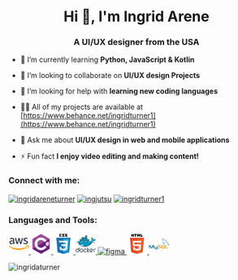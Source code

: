 <h1 align="center">Hi 👋, I'm Ingrid Arene</h1>
<h3 align="center">A UI/UX designer from the USA</h3>

- 🌱 I’m currently learning **Python, JavaScript & Kotlin**

- 👯 I’m looking to collaborate on **UI/UX design Projects**

- 🤝 I’m looking for help with **learning new coding languages**

- 👨‍💻 All of my projects are available at [https://www.behance.net/ingridturner1](https://www.behance.net/ingridturner1)

- 💬 Ask me about **UI/UX design in web and mobile applications**

- ⚡ Fun fact **I enjoy video editing and making content!**

<h3 align="left">Connect with me:</h3>
<p align="left">
<a href="https://linkedin.com/in/ingridareneturner" target="blank"><img align="center" src="https://raw.githubusercontent.com/rahuldkjain/github-profile-readme-generator/master/src/images/icons/Social/linked-in-alt.svg" alt="ingridareneturner" height="30" width="40" /></a>
<a href="https://instagram.com/ingjutsu" target="blank"><img align="center" src="https://raw.githubusercontent.com/rahuldkjain/github-profile-readme-generator/master/src/images/icons/Social/instagram.svg" alt="ingjutsu" height="30" width="40" /></a>
<a href="https://www.behance.net/ingridturner1" target="blank"><img align="center" src="https://raw.githubusercontent.com/rahuldkjain/github-profile-readme-generator/master/src/images/icons/Social/behance.svg" alt="ingridturner1" height="30" width="40" /></a>
</p>

<h3 align="left">Languages and Tools:</h3>
<p align="left"> <a href="https://aws.amazon.com" target="_blank" rel="noreferrer"> <img src="https://raw.githubusercontent.com/devicons/devicon/master/icons/amazonwebservices/amazonwebservices-original-wordmark.svg" alt="aws" width="40" height="40"/> </a> <a href="https://www.w3schools.com/cs/" target="_blank" rel="noreferrer"> <img src="https://raw.githubusercontent.com/devicons/devicon/master/icons/csharp/csharp-original.svg" alt="csharp" width="40" height="40"/> </a> <a href="https://www.w3schools.com/css/" target="_blank" rel="noreferrer"> <img src="https://raw.githubusercontent.com/devicons/devicon/master/icons/css3/css3-original-wordmark.svg" alt="css3" width="40" height="40"/> </a> <a href="https://www.docker.com/" target="_blank" rel="noreferrer"> <img src="https://raw.githubusercontent.com/devicons/devicon/master/icons/docker/docker-original-wordmark.svg" alt="docker" width="40" height="40"/> </a> <a href="https://www.figma.com/" target="_blank" rel="noreferrer"> <img src="https://www.vectorlogo.zone/logos/figma/figma-icon.svg" alt="figma" width="40" height="40"/> </a> <a href="https://www.w3.org/html/" target="_blank" rel="noreferrer"> <img src="https://raw.githubusercontent.com/devicons/devicon/master/icons/html5/html5-original-wordmark.svg" alt="html5" width="40" height="40"/> </a> <a href="https://www.mysql.com/" target="_blank" rel="noreferrer"> <img src="https://raw.githubusercontent.com/devicons/devicon/master/icons/mysql/mysql-original-wordmark.svg" alt="mysql" width="40" height="40"/> </a> </p>

<p><img align="left" src="https://github-readme-stats.vercel.app/api/top-langs?username=ingridaturner&show_icons=true&locale=en&layout=compact" alt="ingridaturner" /></p>
